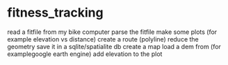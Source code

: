 # fitness_tracking



read a fitfile from my bike computer
parse the fitfile
make some plots (for example elevation vs distance)
create a route (polyline)
reduce the geometry
save it in a sqlite/spatialite db
create a map
load a dem from (for examplegoogle earth engine)
add elevation to the plot
